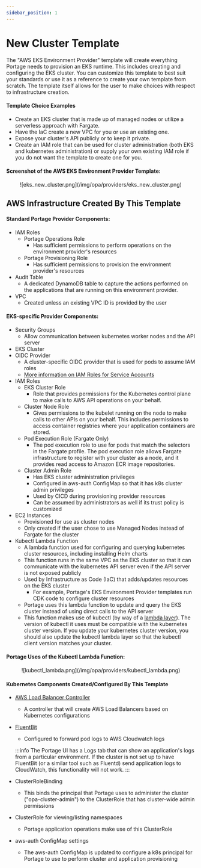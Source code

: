```yaml
---
sidebar_position: 1
---
```


# New Cluster Template

The "AWS EKS Environment Provider" template will create everything Portage needs to provision an EKS runtime. This includes creating and configuring the EKS cluster. You can customize this template to best suit your standards or use it as a reference to create your own template from scratch. The template itself allows for the user to make choices with respect to infrastructure creation. 

#### Template Choice Examples
  * Create an EKS cluster that is made up of managed nodes or utilize a serverless approach with Fargate. 
  * Have the IaC create a new VPC for you or use an existing one. 
  * Expose your cluster's API publicly or to keep it private. 
  * Create an IAM role that can be used for cluster administration (both EKS and kubernetes administration) or supply your own existing IAM role if you do not want the template to create one for you.

#### Screenshot of the AWS EKS Environment Provider Template:
<p align="center">
![eks_new_cluster.png](/img/opa/providers/eks_new_cluster.png)
</p>

## AWS Infrastructure Created By This Template

#### Standard Portage Provider Components:
- IAM Roles
  - Portage Operations Role
    * Has sufficient permissions to perform operations on the environment provider's resources
  - Portage Provisioning Role
    * Has sufficient permissions to provision the environment provider's resources
- Audit Table
  * A dedicated DynamoDB table to capture the actions performed on the applications that are running on this environment provider.
- VPC
  * Created unless an existing VPC ID is provided by the user

#### EKS-specific Provider Components:
- Security Groups
  * Allow communication between kubernetes worker nodes and the API server
- EKS Cluster
- OIDC Provider
  * A cluster-specific OIDC provider that is used for pods to assume IAM roles
  * [More information on IAM Roles for Service Accounts](https://docs.aws.amazon.com/eks/latest/userguide/iam-roles-for-service-accounts.html)
- IAM Roles
  - EKS Cluster Role
    * Role that provides permissions for the Kubernetes control plane to make calls to AWS API operations on your behalf.
  - Cluster Node Role
    *	Gives permissions to the kubelet running on the node to make calls to other APIs on your behalf. This includes permissions to access container registries where your application containers are stored.
  - Pod Execution Role (Fargate Only)
    * The pod execution role to use for pods that match the selectors in the Fargate profile. The pod execution role allows Fargate infrastructure to register with your cluster as a node, and it provides read access to Amazon ECR image repositories.
  - Cluster Admin Role
    * Has EKS cluster administration privileges
    * Configured in aws-auth ConfigMap so that it has k8s cluster admin privileges
    * Used by CICD during provisioning provider resources
    * Can be assumed by administrators as well if its trust policy is customized
- EC2 Instances
  * Provisioned for use as cluster nodes
  * Only created if the user chose to use Managed Nodes instead of Fargate for the cluster
- Kubectl Lambda Function
  * A lambda function used for configuring and querying kubernetes cluster resources, including installing Helm charts
  * This function runs in the same VPC as the EKS cluster so that it can communicate with the kubernetes API server even if the API server is not exposed publicly
  * Used by Infrastructure as Code (IaC) that adds/updates resources on the EKS cluster
    * For example, Portage's EKS Environment Provider templates run CDK code to configure cluster resources
  * Portage uses this lambda function to update and query the EKS cluster instead of using direct calls to the API server
  * This function makes use of kubectl (by way of a [lambda layer](https://docs.aws.amazon.com/lambda/latest/dg/chapter-layers.html)). The version of kubectl it uses must be compatible with the kubernetes cluster version. If you update your kubernetes cluster version, you should also update the kubectl lambda layer so that the kubectl client version matches your cluster.
  
#### Portage Uses of the Kubectl Lambda Function:
<p align="center">
![kubectl_lambda.png](/img/opa/providers/kubectl_lambda.png)
</p>

#### Kubernetes Components Created/Configured By This Template

* [AWS Load Balancer Controller](https://docs.aws.amazon.com/eks/latest/userguide/aws-load-balancer-controller.html)
  * A controller that will create AWS Load Balancers based on Kubernetes configurations
* [FluentBit](https://fluentbit.io/)
  * Configured to forward pod logs to AWS Cloudwatch logs

  :::info
  The Portage UI has a Logs tab that can show an application's logs from a particular environment. If the cluster is not set up to have FluentBit (or a similar tool such as Fluentd) send application logs to CloudWatch, this functionality will not work.
  :::

* ClusterRoleBinding
  * This binds the principal that Portage uses to administer the cluster ("opa-cluster-admin") to the ClusterRole that has cluster-wide admin permissions
* ClusterRole for viewing/listing namespaces
  * Portage application operations make use of this ClusterRole
* aws-auth ConfigMap settings
  * The aws-auth ConfigMap is updated to configure a k8s principal for Portage to use to perform cluster and application provisioning
